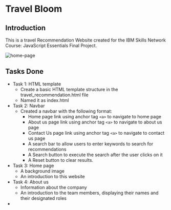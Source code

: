 # Travel Bloom

## Introduction

This is a travel Recommendation Website created for the IBM Skills Network Course: JavaScript Essentials Final Project.

![home-page](./images/home_page.png)

## Tasks Done
- Task 1: HTML template
    - Create a basic HTML template structure in the travel_recommendation.html file
    - Named it as index.html
- Task 2: Navbar
    - Created a navbar with the following format:
        - Home page link using anchor tag `<a>` to navigate to home page
        - About us page link using anchor tag `<a>` to navigate to about us page
        - Contact Us page link using anchor tag `<a>` to navigate to contact us page
        - A search bar to allow users to enter keywords to search for recommendations
        - A Search button to execute the search after the user clicks on it
        - A Reset button to clear results.
- Task 3: Home page
    - A background image
    - An introduction to this website
- Task 4: About us
    - Information about the company
    - An introduction to the team members, displaying their names and their designated roles
- 